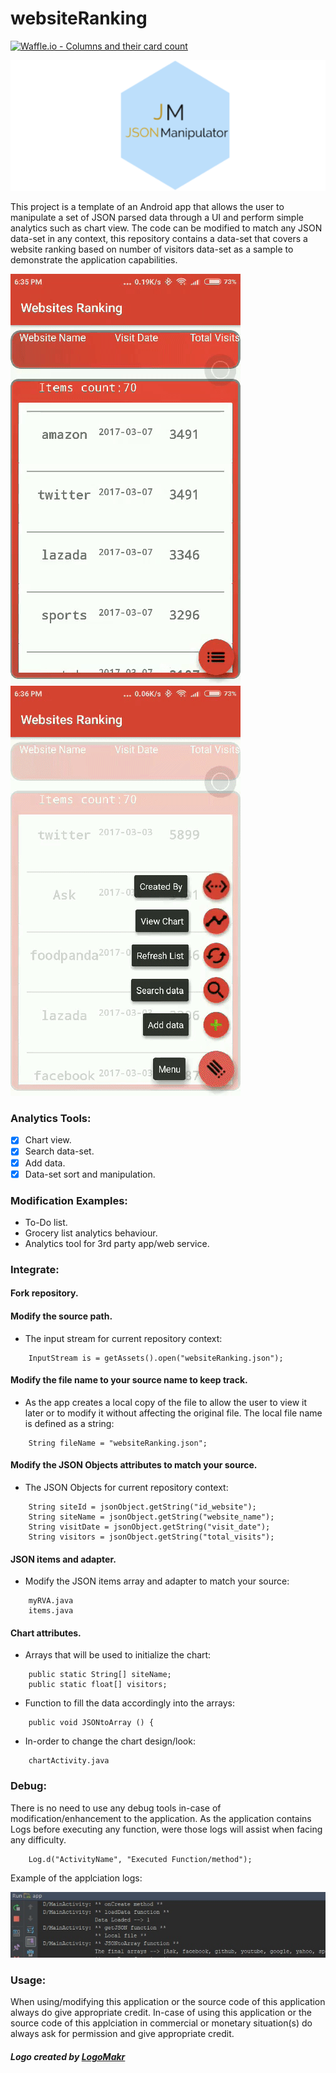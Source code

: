 # websiteRanking

[![Waffle.io - Columns and their card count](https://badge.waffle.io/sxaxmz/websiteRanking.svg?columns=To%20Do,In%20Progress,Done)](https://waffle.io/sxaxmz/websiteRanking)

![JSON Manipulator](app/src/main/res/drawable/JM.png)

This project is a template of an Android app that allows the user to manipulate a set of JSON parsed data through a UI and perform simple analytics such as chart view. The code can be modified to match any JSON data-set in any context, this repository contains a data-set that covers a website ranking based on number of visitors data-set as a sample to demonstrate the application capabilities.

![JSON Manipulator](app/src/main/res/drawable/gif1.gif) ![JSON Manipulator](app/src/main/res/drawable/gif2.gif) 

### Analytics Tools:

  - [x] Chart view.
  - [x] Search data-set.
  - [x] Add data.
  - [x] Data-set sort and manipulation.
  
### Modification Examples:

  * To-Do list.
  * Grocery list analytics behaviour.
  * Analytics tool for 3rd party app/web service.
  
### Integrate:
  #### Fork repository.
  #### Modify the source path.
- The input stream for current repository context: 
	 
```
	InputStream is = getAssets().open("websiteRanking.json");  
```  

  #### Modify the file name to your source name to keep track.
- As the app creates a local copy of the file to allow the user to view it later or to modify it without affecting the original file. The local file name is defined as a string:
	 
``` 
	String fileName = "websiteRanking.json";
```

  #### Modify the JSON Objects attributes to match your source.
- The JSON Objects for current repository context: 
	 
```
	String siteId = jsonObject.getString("id_website");
	String siteName = jsonObject.getString("website_name");
	String visitDate = jsonObject.getString("visit_date");
	String visitors = jsonObject.getString("total_visits");
```

  #### JSON items and adapter.
- Modify the JSON items array and adapter to match your source:
	 
```  
	myRVA.java
	items.java
```

  #### Chart attributes.
- Arrays that will be used to initialize the chart:
  
```  
	public static String[] siteName;
	public static float[] visitors;
```

- Function to fill the data accordingly into the arrays:

```
	public void JSONtoArray () {
```

- In-order to change the chart design/look:
	 
```  
	chartActivity.java
```

### Debug:
There is no need to use any debug tools in-case of modification/enhancement to the application. As the application contains Logs before executing any function, were those logs will assist when facing any difficulty.
	
```
	Log.d("ActivityName", "Executed Function/method");
```
Example of the applciation logs: 

![App Logs](app/src/main/res/drawable/debug.jpg)

### Usage:
When using/modifying this application or the source code of this application always do give appropriate credit. In-case of using this application or the source code of this applciation in commercial or monetary situation(s) do always ask for permission and give appropriate credit.
  
##### Logo created by [LogoMakr](https://logomakr.com)